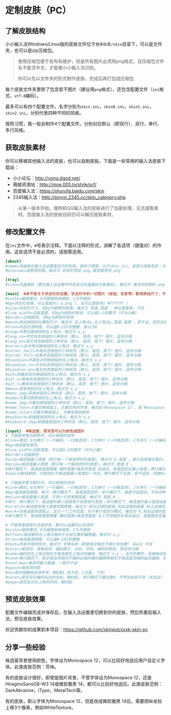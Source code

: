 # 定制皮肤（PC）

## 了解皮肤结构

小小输入法Windows/Linux版的皮肤文件位于`程序目录/skin`目录下，可以是文件夹，也可以是zip压缩包。

>  使用压缩包便于发布和维护，但是所有图片必须用png格式，且压缩包文件名不能含中文，才能被小小输入法识别。
>
>  你可以先以文件夹的形式制作皮肤，完成后再打包成压缩包

每个皮肤文件夹里除了包含若干图片（建议用`png`格式），还包含配置文件（`ini`格式，`utf-8`编码）。 

最多可以有四个配置文件，名字分别为`skin.ini`，`skin0.ini`，`skin1.ini`，`skin2.ini`，分别代表四种不同的风格。 

按照习惯，我一般会制作4个配置文件，分别对应默认（即双行）、双行、单行、多行风格。

## 获取皮肤素材

你可以移植其他输入法的皮肤，也可以自制皮肤。下面是一些常用的输入法皮肤下载站：

* 小小论坛：http://yong.dgod.net/
* 萌娘资源站：http://moe.005.tv/style/srf/
* 百度输入法：https://shurufa.baidu.com/skin
* 2345输入法：http://pinyin.2345.cc/skin_category.php

>  从某一版本开始，搜狗和QQ输入法的皮肤进行了加密处理，无法提取素材。百度输入法的皮肤目前仍可以解压提取素材。

## 修改配置文件

在`ini`文件中，`#`号表示注释。下面以注释的形式，讲解了各选项（键值对）的作用。这些选项不是必须的，请按需选用。  

```ini
[about]
#name=该皮肤在输入法设置里显示的名称。我的习惯是，对于skin.ini，该值为皮肤名称；对于skin0.ini，该值为`两行`；对于skin1.ini，该值为`单行`；对于skin2.ini，该值为`多行`
#preview=皮肤预览图。格式为`状态栏预览.png,候选窗预览.png`

[tray]
#icon=托盘图标（要在输入法设置中开启显示托盘图标才能看到）。格式为`激活时的图标.png 不激活时的图标.png`

[main]  #本节是关于状态栏的设置。状态栏中的一切图片（按钮、背景等）都用原始尺寸，不支持缩放
#scale=缩放模式。0为跟随系统缩放，1为不缩放
#bg=状态栏背景。可以是图片(`a.png`)，也可以是颜色(`#ffffff`)
#size=状态栏尺寸，仅bg为颜色时有效。格式为`宽度,高度`，单位是像素，下同
#line_width=边框宽度，仅bg为颜色时有效。可以是1~2的数字（可为小数）
#border=边框颜色，仅bg为颜色时有效
#move=拖动按钮的位置和尺寸。格式为`左上角点x,左上角点y,宽度,高度`，若不设，则空白处均可拖动
#tran=状态栏透明度。可以是0~255的整数，默认为0
#lang=中英切换按钮的左上角点。格式为`x,y`
#lang_cn=中文状态按钮的三种状态（默认，高亮，按下）图片，逗号分隔
#lang_en=英文状态按钮的三种状态（默认，高亮，按下）图片，逗号分隔
#corner=全半角切换按钮的左上角点。格式为`x,y`
#corner_half=半角状态按钮的三种状态（默认，高亮，按下）图片，逗号分隔
#corner_full=全角状态按钮的三种状态（默认，高亮，按下）图片，逗号分隔
#biaodian=中英标点切换按钮的左上角点。格式为`x,y`
#biaodian_cn=中文状态按钮的三种状态（默认，高亮，按下）图片，逗号分隔
#biaodian_en=英文状态按钮的三种状态（默认，高亮，按下）图片，逗号分隔
#s2t=简繁状态切换按钮的左上角点。格式为`x,y`
#s2t_s=简体状态按钮的三种状态（默认，高亮，按下）图片，逗号分隔
#s2t_t=繁体状态按钮的三种状态（默认，高亮，按下）图片，逗号分隔
#menu=菜单按钮的左上角点。格式为`x,y`
#menu_img=菜单按钮的三种状态（默认，高亮，按下）图片，逗号分隔
#name=方案切换按钮的左上角点。格式为`x,y`
#name_img=方案切换按钮的三种状态（默认，高亮，按下）图片，逗号分隔
#name_font=方案切换按钮上，方案名称的字体，格式如`Monospace 12`，或`Monospace Bold 12`
#name_color=方案切换按钮上，方案名称的颜色
#keyboard=软键盘按钮的左上角点。格式为`x,y`
#keyboard_img=软键盘按钮的三种状态（默认，高亮，按下）图片，逗号分隔

[input]  #候选窗，其背景可以为颜色或图片
# 下面是背景为颜色时，可以使用的选项
#line=模式。0为两行（一行编码，一行候选项），1为单行（一行候选项），2为多行（一行编码，多行候选项）
#bg=候选窗背景色。
#line_width=边框宽度。可以是1~2的数字（可为小数）
#border=边框颜色
#size=候选窗最小高度（即只有一个候选项时的高度）。格式为`0,高度`。单行高度建议取25，两行或多行取50。
#msize=候选窗最小宽度（即只有一个候选项时的宽度）。格式为`宽度,0`。
#单行模式下，候选窗宽度随着`编码宽度+候选项宽度`自适应，高度固定在最小高度；两行模式下，候选窗宽度随着`max(编码宽度,候选项宽度)`自适应，高度固定在最小高度；多行模式下，候选窗宽度随着`max(编码宽度,候选项宽度)`自适应，高度随着`编码高度+候选项高度`自适应。
#sep=分割线颜色。分割线位于候选窗最小高度的一半处。单行模式下无效。若不设定，则取border值

# 下面是背景为图片时，可以使用的选项
#line=模式。0为两行（一行编码，一行候选项），1为单行（一行候选项），2为多行（一行编码，多行候选项）
#bg=候选窗背景图。单行、两行模式下，高度是固定的；多行模式下，高度可自适应。不论何种模式，宽度均可自适应
#msize=候选窗最小宽度，不得小于背景图宽度。格式为`宽度,0`。
#单行、两行模式下，候选窗的最小高度等于背景图片高度；多行模式下，候选窗的最小高度由最大候选项数量决定。
#stretch=候选窗背景九宫格切图参数。格式为`到左边缘的距离,到右边缘的距离 到上边缘的距离,到下边缘的距离`。在多行模式下，到下边缘的距离最好调大点，否则可能会拉伸失败。
#work=在候选窗背景图上，定义一个工作范围。对于单行或双行模式，格式为`0,到右边缘的距离`；对于多行模式，格式为`0,到右边缘的距离 到下边缘的距离`。当编码和候选项的尺寸超出此范围，就会触发stretch拉伸背景图，最终调节到编码和候选项刚好都在此范围内。
#单行模式下，候选窗宽度随着`编码宽度+候选项宽度`与工作范围的关系自适应，高度固定在最小高度；两行模式下，候选窗宽度随着`max(编码宽度,候选项宽度)`与工作范围的关系自适应，高度固定在最小高度；多行模式下，候选窗宽度随着`max(编码宽度,候选项宽度)`与工作范围的关系自适应，高度随着`编码高度+候选项高度`与工作范围的关系自适应。

# 不管背景是图片还是颜色，都可以设置的公共选项
#scale=缩放模式。0为跟随系统缩放，1为不缩放
#offset=候选窗的左上角点相对于光标位置的偏移量。格式为`x,y`
#tran=候选窗透明度。可以是0~255的整数
#font=所有字体的样式。格式为`字体名称（即使有空格也不需引号包裹） Bold 字号`
#color=候选项、首候选项、编码提示、光标、页码、编码的颜色。用逗号分隔
#code=编码的左上角点相对于候选窗左上角点的偏移。格式为`x,y`。当为负数时，会被候选窗左边缘裁剪。建议不要超过候选窗的最小尺寸，否则表现无法预期。
#cand=单行模式下，表示候选项相对于编码右端的横向偏移和相对于候选窗顶端的纵向偏移。双行或多行模式下，表示候选项相对于候选窗左上角点的偏移。格式为`x,y`。当为负数时，会被候选窗左边缘裁剪。建议不要超过候选窗的最小尺寸，否则表现无法预期。
#cand_max=候选项最大数量，一般可不设
#space=候选项间距
#no=是否隐藏候选项序号。取0或1（0为否，1为是，下同）
#caret=是否显示编码右边的光标。取0或1，单行模式下建议取0，不然会出现干扰（未验证）
#page=是否显示右上角的页码。取0或1
```

## 预览皮肤效果

配置文件编辑完成并保存后，在输入法设置里切换到你的皮肤，然后热重启输入法，预览皮肤效果。

欢迎贡献你的成果到本项目：https://github.com/xkinput/xxxk-skin-pc

## 分享一些经验

候选窗背景使用颜色，字体设为Monospace 12，可以比较好地适应用户自定义字体。此类皮肤范例：芳味。

有的皮肤设计很好，即使是图片背景，不管字体设为Monospace 12，还是HiraginoSansGB-W3 14或微软雅黑 14，都可以比较好地适应。此类皮肤范例：DarkAbrasive，iType，MetalTech等。

有的皮肤，默认字体为Monospace 12，但是改成微软雅黑 14后，需要把纵坐标上移3个像素，例如WhiteTexture。